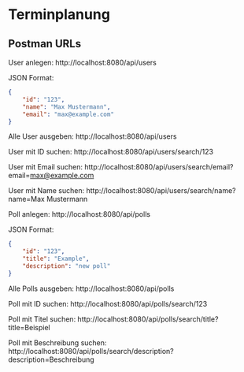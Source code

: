 # Terminplanung

## Postman URLs
User anlegen:
http://localhost:8080/api/users

JSON Format:
```json
{
    "id": "123",
    "name": "Max Mustermann",
    "email": "max@example.com"
}
```

Alle User ausgeben:
http://localhost:8080/api/users

User mit ID suchen:
http://localhost:8080/api/users/search/123

User mit Email suchen:
http://localhost:8080/api/users/search/email?email=max@example.com

User mit Name suchen:
http://localhost:8080/api/users/search/name?name=Max Mustermann

Poll anlegen:
http://localhost:8080/api/polls

JSON Format:
```json
{
	"id": "123",
	"title": "Example",
	"description": "new poll"
}
```

Alle Polls ausgeben:
http://localhost:8080/api/polls

Poll mit ID suchen:
http://localhost:8080/api/polls/search/123

Poll mit Titel suchen:
http://localhost:8080/api/polls/search/title?title=Beispiel

Poll mit Beschreibung suchen:
http://localhost:8080/api/polls/search/description?description=Beschreibung